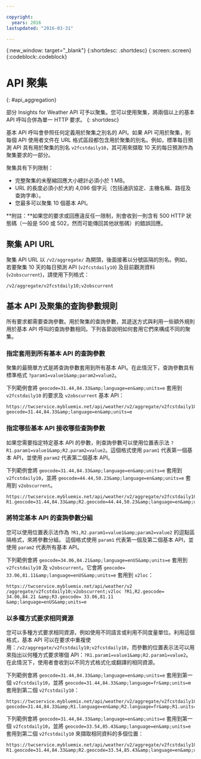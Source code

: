 ```yaml
---

copyright:
  years: 2016
lastupdated: "2016-03-31"

---
```


{:new_window: target="_blank"}
{:shortdesc: .shortdesc}
{:screen:.screen}
{:codeblock:.codeblock}

# API 聚集
{: #api_aggregation}

部分 Insights for Weather API 可予以聚集。您可以使用聚集，將兩個以上的基本 API 呼叫合併為單一 HTTP 要求。
{: shortdesc}

基本 API 呼叫會參照任何定義用於聚集之別名的 API。如果 API 可用於聚集，則每個 API 使用者文件在 URL 格式區段都包含用於聚集的別名。例如，標準每日預測 API 具有用於聚集的別名 `v2fcstdaily10`，其可用來擷取 10 天的每日預測作為聚集要求的一部分。

聚集具有下列限制：

* 完整聚集的未壓縮回應大小總計必須小於 1 MB。
* URL 的長度必須小於大約 4,096 個字元（包括通訊協定、主機名稱、路徑及查詢字串）。
* 您最多可以聚集 10 個基本 API。

**附註：**如果您的要求或回應違反任一限制，則會收到一則含有 500 HTTP 狀態碼（一般是 500 或 502，然而可能傳回其他狀態碼）的錯誤回應。

## 聚集 API URL
聚集 API URL 以 `/v2/aggregate/` 為開頭，後面接著以分號區隔的別名。例如，若要聚集 10 天的每日預測 API (`v2fcstdaily10`) 及目前觀測資料 (`v2obscurrent`)，請使用下列格式：

```
/v2/aggregate/v2fcstdaily10;v2obscurrent
```

## 基本 API 及聚集的查詢參數規則
所有要求都需要查詢參數。用於聚集的查詢參數，其遞送方式與利用一些額外規則用於基本 API 呼叫的查詢參數相同。下列各節說明如何套用它們來構成不同的聚集。

### 指定套用到所有基本 API 的查詢參數

聚集的最簡單方式是將查詢參數套用到所有基本 API。在此情況下，查詢參數具有標準格式 `?param1=value1&amp;param2=value2`。

下列範例會將 `geocode=31.44,84.33&amp;language=en&amp;units=e` 套用到 `v2fcstdaily10` 的要求及 `v2obscurrent` 基本 API：

```
https://twcservice.mybluemix.net/api/weather/v2/aggregate/v2fcstdaily10;v2obscurrent?geocode=31.44,84.33&amp;language=en&amp;units=e
```

### 指定哪些基本 API 接收哪些查詢參數

如果您需要指定特定基本 API 的參數，則查詢參數可以使用位置表示法 `?R1.param1=value1&amp;R2.param2=value2`。這個格式使用 `param1` 代表第一個基本 API，並使用 `param2` 代表第二個基本 API。

下列範例會將 `geocode=31.44,84.33&amp;language=en&amp;units=e` 套用到 `v2fcstdaily10`，並將 `geocode=44.44,50.23&amp;language=en&amp;units=e` 套用到 `v2obscurrent`。

```
https://twcservice.mybluemix.net/api/weather/v2/aggregate/v2fcstdaily10;v2obscurrent?R1.geocode=31.44,84.33&amp;R2.geocode=44.44,50.23&amp;language=en&amp;units=e
```

### 將特定基本 API 的查詢參數分組

您可以使用位置表示法作為 `?R1,R2.param1=value1&amp;param2=value2` 的逗點區隔格式，來將參數分組。
這個格式使用 `param1` 代表第一個及第二個基本 API，並使用 `param2` 代表所有基本 API。

下列範例會將 `geocode=34.06,84.21&amp;language=enUS&amp;units=e` 套用到 `v2fcstdaily10` 及 `v2obscurrent`。它會將 `geocode= 33.06,81.11&amp;language=enUS&amp;units=e` 套用到 `v2loc`：

```
https://twcservice.mybluemix.net/api/weather/v2 /aggregate/v2fcstdaily10;v2obscurrent;v2loc ?R1,R2.geocode= 34.06,84.21 &amp;R3.geocode= 33.06,81.11 &amp;language=enUS&amp;units=e
```

### 以多種方式要求相同資源

您可以多種方式要求相同資源，例如使用不同語言或利用不同度量單位。利用這個格式，基本 API 可以在要求中重複使用：`/v2/aggregate/v2fcstdaily10;v2fcstdaily10`，而參數的位置表示法可以用來指出以何種方式要求哪個 API：`?R1.param1=value1&amp;R2.param1=value2`。在此情況下，使用者會收到以不同方式格式化或翻譯的相同資源。


下列範例會將 `geocode=31.44,84.33&amp;language=en&amp;units=e` 套用到第一個 `v2fcstdaily10`，並將 `geocode=31.44,84.33&amp;language=fr&amp;units=m` 套用到第二個 `v2fcstdaily10`：

```
https://twcservice.mybluemix.net/api/weather/v2/aggregate/v2fcstdaily10;v2fcstdaily10?geocode=31.44,84.33&amp;R1.language=en&amp;R2.language=fr&amp;R1.units=e&amp;R2.units=m
```

下列範例會將 `geocode=31.44,84.33&amp;language=en&amp;units=e` 套用到第一個 `v2fcstdaily10`，並將 `geocode=33.54,85.43&amp;language=en&amp;units=e` 套用到第二個 `v2fcstdaily10` 來擷取相同資料的多個位置：

```
https://twcservice.mybluemix.net/api/weather/v2/aggregate/v2fcstdaily10;v2fcstdaily10?R1.geocode=31.44,84.33&amp;R2.geocode=33.54,85.43&amp;language=en&amp;units=e
```




